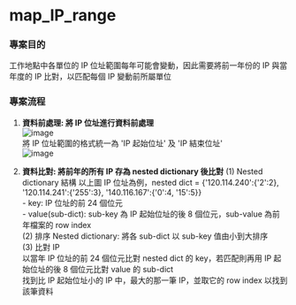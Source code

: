 ﻿# map_IP_range

### 專案目的
工作地點中各單位的 IP 位址範圍每年可能會變動，因此需要將前一年份的 IP 與當年度的 IP 比對，以匹配每個 IP 變動前所屬單位

### 專案流程
1. **資料前處理: 將 IP 位址進行資料前處理**  
   ![image](https://github.com/Clairechn/map_IP_range/assets/43264051/77007c00-fa80-46c8-b84a-e7ba788ca909)  
   將 IP 位址範圍的格式統一為 'IP 起始位址' 及 'IP 結束位址'  
   ![image](https://github.com/Clairechn/map_IP_range/assets/43264051/f22f176a-33e4-4dfc-bec1-2cae35adf046)
       
3. **資料比對: 將前年的所有 IP 存為 nested dictionary 後比對**
   (1) Nested dictionary 結構
       以上圖 IP 位址為例，nested dict = {'120.114.240':{'2':2}, '120.114.241':{'255':3}, '140.116.167':{'0':4, '15':5}}  
       - key: IP 位址的前 24 個位元  
       - value(sub-dict): sub-key 為 IP 起始位址的後 8 個位元，sub-value 為前年檔案的 row index  
   (2) 排序 Nested dictionary: 將各 sub-dict 以 sub-key 值由小到大排序  
   (3) 比對 IP  
       以當年 IP 位址的前 24 個位元比對 nested dict 的 key，若匹配則再用 IP 起始位址的後 8 個位元比對 value 的 sub-dict  
       找到比 IP 起始位址小的 IP 中，最大的那一筆 IP，並取它的 row index 以找到該筆資料  

